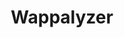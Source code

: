 ---
title: 'Wappalyzer'
description: 'Find out the technology stack of any website.'
link: 'https://www.wappalyzer.com/'
imageURL: 'https://res.cloudinary.com/dc6mrv5cb/image/upload/v1718793608/personal-resources/tools/www.wappalyzer.com__ruelqq_b1aud7.webp'
---